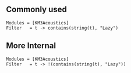 ## Commonly used
```@autodocs
Modules = [KM3Acoustics]
Filter   = t -> contains(string(t), "Lazy")
```

## More Internal
```@autodocs
Modules = [KM3Acoustics]
Filter   = t -> !(contains(string(t), "Lazy"))
```
